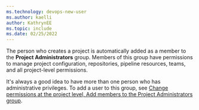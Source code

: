 ```yaml
---
ms.technology: devops-new-user
ms.author: kaelli
author: KathrynEE
ms.topic: include
ms.date: 02/25/2022
---
```

 

The person who creates a project is automatically added as a member to the **Project Administrators** group. Members of this group have permissions to manage project configuration, repositories, pipeline resources, teams, and all project-level permissions. 

It's always a good idea to have more than one person who has administrative privileges. To add a user to this group, see [Change permissions at the project level, Add members to the Project Administrators group](../../organizations/security/change-project-level-permissions.md#add-members-to-the-project-administrators-group).
 


